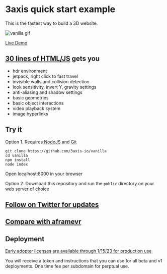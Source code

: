 # 3axis quick start example

This is the fastest way to build a 3D website.

![vanilla gif](https://user-images.githubusercontent.com/41310107/206098090-6cedcfca-f82e-44b3-b823-dddb8fee0b51.gif)

[Live Demo](https://3axis.io/vanilla.html)

## [30 lines of HTML/JS](https://github.com/3axis-io/vanilla/blob/master/public/index.html) gets you

- hdr environment
- jetpack, right click to fast travel
- invisible walls and collision detection
- look sensitivity, invert Y, gravity settings
- anti-aliasing and shadow settings
- basic geometries
- basic object interactions
- video playback system
- image hyperlinks

## Try it

Option 1. Requires [NodeJS](https://nodejs.org/en/) and [Git](https://git-scm.com/)

```
git clone https://github.com/3axis-io/vanilla
cd vanilla
npm install
node index
```
Open localhost:8000 in your browser

Option 2. Download this repository and run the `public` directory on your web server of choice

## [Follow on Twitter for updates](https://twitter.com/3axis_io)

## [Compare with aframevr](https://github.com/3axis-io/vanilla/blob/master/aframe-diff.md)

## Deployment

[Early adopter licenses are available through 1/15/23 for production use](https://square.link/u/WDWegPMr)

You will receive a token and instructions that you can use for all beta and v1 deployments. One time fee per subdomain for perptual use.



